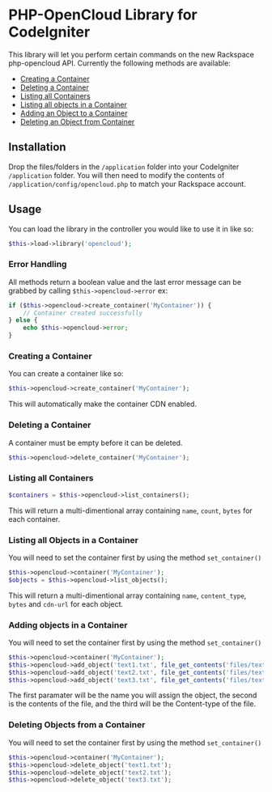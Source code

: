 PHP-OpenCloud Library for CodeIgniter
=============================

This library will let you perform certain commands on the new Rackspace php-opencloud API. Currently the following methods are available:

* [Creating a Container](#create)
* [Deleting a Container](#delete)
* [Listing all Containers](#list)
* [Listing all objects in a Container](#list_objects)
* [Adding an Object to a Container](#add_object)
* [Deleting an Object from Container](#delete_object)

## Installation ##
Drop the files/folders in the `/application` folder into your CodeIgniter `/application` folder. You will then need to modify the contents of `/application/config/opencloud.php` to match your Rackspace account.

## Usage ##
You can load the library in the controller you would like to use it in like so:
```php
$this->load->library('opencloud');
```

### Error Handling ###
All methods return a boolean value and the last error message can be grabbed by calling `$this->opencloud->error` ex:
```php
if ($this->opencloud->create_container('MyContainer')) {
	// Container created successfully
} else {
	echo $this->opencloud->error;
}
```

### <a name="create"></a>Creating a Container ###
You can create a container like so:
```php
$this->opencloud->create_container('MyContainer');
```
This will automatically make the container CDN enabled.


### <a name="delete"></a>Deleting a Container ###
A container must be empty before it can be deleted.
```php
$this->opencloud->delete_container('MyContainer');
```

### <a name="list"></a>Listing all Containers ###
```php
$containers = $this->opencloud->list_containers();
```
This will return a multi-dimentional array containing `name`, `count`, `bytes` for each container.

### <a name="list_objects"></a>Listing all Objects in a Container ###
You will need to set the container first by using the method `set_container()`
```php
$this->opencloud->container('MyContainer');
$objects = $this->opencloud->list_objects();
```
This will return a multi-dimentional array containing `name`, `content_type`, `bytes` and `cdn-url` for each object.

### <a name="add_object"></a>Adding objects in a Container ###
You will need to set the container first by using the method `set_container()`
```php
$this->opencloud->container('MyContainer');
$this->opencloud->add_object('text1.txt', file_get_contents('files/text1.txt'), 'text/plain');
$this->opencloud->add_object('text2.txt', file_get_contents('files/text2.txt'), 'text/plain');
$this->opencloud->add_object('text3.txt', file_get_contents('files/text3.txt'), 'text/plain');
```
The first paramater will be the name you will assign the object, the second is the contents of the file, and the third will be the Content-type of the file.

### <a name="delete_object"></a>Deleting Objects from a Container ###
You will need to set the container first by using the method `set_container()`
```php
$this->opencloud->container('MyContainer');
$this->opencloud->delete_object('text1.txt');
$this->opencloud->delete_object('text2.txt');
$this->opencloud->delete_object('text3.txt');
```
